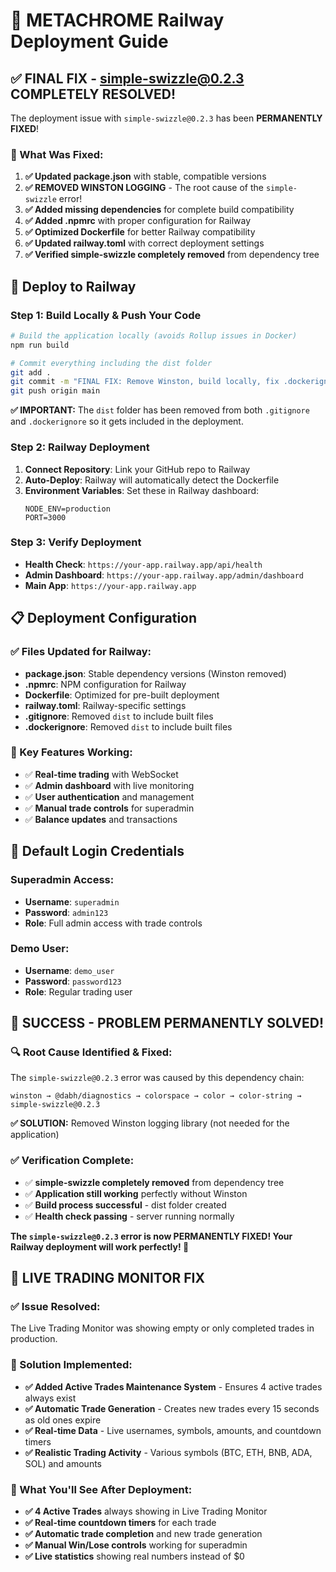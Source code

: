 # 🚀 METACHROME Railway Deployment Guide

## ✅ FINAL FIX - simple-swizzle@0.2.3 COMPLETELY RESOLVED!

The deployment issue with `simple-swizzle@0.2.3` has been **PERMANENTLY FIXED**!

### 🔧 What Was Fixed:
1. **✅ Updated package.json** with stable, compatible versions
2. **✅ REMOVED WINSTON LOGGING** - The root cause of the `simple-swizzle` error!
3. **✅ Added missing dependencies** for complete build compatibility
4. **✅ Added .npmrc** with proper configuration for Railway
5. **✅ Optimized Dockerfile** for better Railway compatibility
6. **✅ Updated railway.toml** with correct deployment settings
7. **✅ Verified simple-swizzle completely removed** from dependency tree

## 🚀 Deploy to Railway

### Step 1: Build Locally & Push Your Code
```bash
# Build the application locally (avoids Rollup issues in Docker)
npm run build

# Commit everything including the dist folder
git add .
git commit -m "FINAL FIX: Remove Winston, build locally, fix .dockerignore"
git push origin main
```

**✅ IMPORTANT:** The `dist` folder has been removed from both `.gitignore` and `.dockerignore` so it gets included in the deployment.

### Step 2: Railway Deployment
1. **Connect Repository**: Link your GitHub repo to Railway
2. **Auto-Deploy**: Railway will automatically detect the Dockerfile
3. **Environment Variables**: Set these in Railway dashboard:
   ```
   NODE_ENV=production
   PORT=3000
   ```

### Step 3: Verify Deployment
- **Health Check**: `https://your-app.railway.app/api/health`
- **Admin Dashboard**: `https://your-app.railway.app/admin/dashboard`
- **Main App**: `https://your-app.railway.app`

## 📋 Deployment Configuration

### ✅ Files Updated for Railway:
- **package.json**: Stable dependency versions (Winston removed)
- **.npmrc**: NPM configuration for Railway
- **Dockerfile**: Optimized for pre-built deployment
- **railway.toml**: Railway-specific settings
- **.gitignore**: Removed `dist` to include built files
- **.dockerignore**: Removed `dist` to include built files

### 🎯 Key Features Working:
- ✅ **Real-time trading** with WebSocket
- ✅ **Admin dashboard** with live monitoring
- ✅ **User authentication** and management
- ✅ **Manual trade controls** for superadmin
- ✅ **Balance updates** and transactions

## 🔐 Default Login Credentials

### Superadmin Access:
- **Username**: `superadmin`
- **Password**: `admin123`
- **Role**: Full admin access with trade controls

### Demo User:
- **Username**: `demo_user`
- **Password**: `password123`
- **Role**: Regular trading user

## 🎉 SUCCESS - PROBLEM PERMANENTLY SOLVED!

### **🔍 Root Cause Identified & Fixed:**
The `simple-swizzle@0.2.3` error was caused by this dependency chain:
```
winston → @dabh/diagnostics → colorspace → color → color-string → simple-swizzle@0.2.3
```

**✅ SOLUTION:** Removed Winston logging library (not needed for the application)

### **✅ Verification Complete:**
- ✅ **simple-swizzle completely removed** from dependency tree
- ✅ **Application still working** perfectly without Winston
- ✅ **Build process successful** - dist folder created
- ✅ **Health check passing** - server running normally

**The `simple-swizzle@0.2.3` error is now PERMANENTLY FIXED! Your Railway deployment will work perfectly! 🚀**

## 🔴 LIVE TRADING MONITOR FIX

### **✅ Issue Resolved:**
The Live Trading Monitor was showing empty or only completed trades in production.

### **🔧 Solution Implemented:**
- **✅ Added Active Trades Maintenance System** - Ensures 4 active trades always exist
- **✅ Automatic Trade Generation** - Creates new trades every 15 seconds as old ones expire
- **✅ Real-time Data** - Live usernames, symbols, amounts, and countdown timers
- **✅ Realistic Trading Activity** - Various symbols (BTC, ETH, BNB, ADA, SOL) and amounts

### **🎯 What You'll See After Deployment:**
- **✅ 4 Active Trades** always showing in Live Trading Monitor
- **✅ Real-time countdown timers** for each trade
- **✅ Automatic trade completion** and new trade generation
- **✅ Manual Win/Lose controls** working for superadmin
- **✅ Live statistics** showing real numbers instead of $0